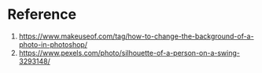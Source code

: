 # Reference 

1. https://www.makeuseof.com/tag/how-to-change-the-background-of-a-photo-in-photoshop/
2. https://www.pexels.com/photo/silhouette-of-a-person-on-a-swing-3293148/